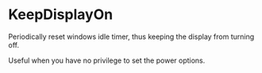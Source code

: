 # KeepDisplayOn
Periodically reset windows idle timer, thus keeping the display from turning off.

Useful when you have no privilege to set the power options.
